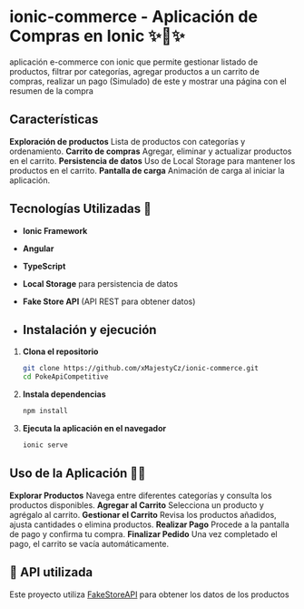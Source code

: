 # ionic-commerce - Aplicación de Compras en Ionic ✨🛒✨
aplicación e-commerce con ionic que permite gestionar listado de productos, filtrar por categorías, agregar productos a un carrito de compras, realizar un pago (Simulado) de este y mostrar una página con el resumen de la compra

## Características

**Exploración de productos** Lista de productos con categorías y ordenamiento.
**Carrito de compras** Agregar, eliminar y actualizar productos en el carrito.
**Persistencia de datos** Uso de Local Storage para mantener los productos en el carrito.
**Pantalla de carga** Animación de carga al iniciar la aplicación.

## Tecnologías Utilizadas 🚀

- **Ionic Framework**
- **Angular**
- **TypeScript**
- **Local Storage** para persistencia de datos
- **Fake Store API** (API REST para obtener datos)

- ## Instalación y ejecución

1. **Clona el repositorio**  
   ```bash
   git clone https://github.com/xMajestyCz/ionic-commerce.git
   cd PokeApiCompetitive

2. **Instala dependencias**
   ```bash
   npm install
3. **Ejecuta la aplicación en el navegador**
   ```bash
   ionic serve

## Uso de la Aplicación 📱✨

**Explorar Productos** Navega entre diferentes categorías y consulta los productos disponibles.
**Agregar al Carrito** Selecciona un producto y agrégalo al carrito.
**Gestionar el Carrito** Revisa los productos añadidos, ajusta cantidades o elimina productos.
**Realizar Pago** Procede a la pantalla de pago y confirma tu compra.
**Finalizar Pedido** Una vez completado el pago, el carrito se vacía automáticamente.

## 📜 API utilizada

Este proyecto utiliza [FakeStoreAPI](https://fakestoreapi.com) para obtener los datos de los productos

